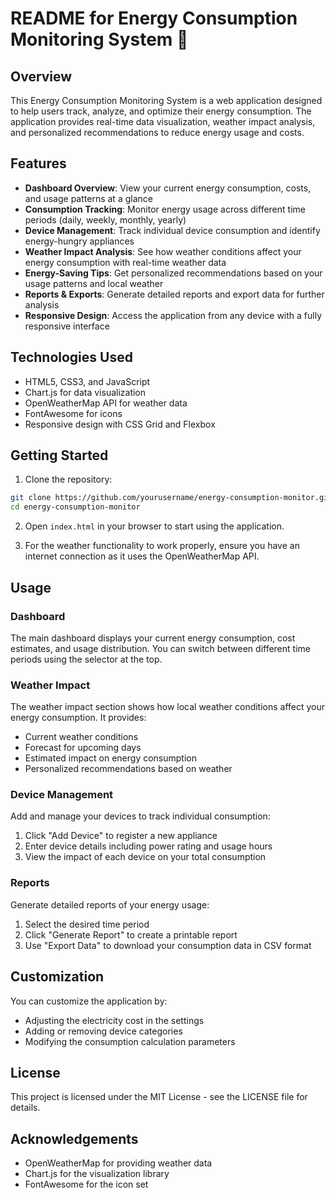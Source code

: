 # README for Energy Consumption Monitoring System 🔋

## Overview

This Energy Consumption Monitoring System is a web application designed to help users track, analyze, and optimize their energy consumption. The application provides real-time data visualization, weather impact analysis, and personalized recommendations to reduce energy usage and costs.

## Features

- **Dashboard Overview**: View your current energy consumption, costs, and usage patterns at a glance
- **Consumption Tracking**: Monitor energy usage across different time periods (daily, weekly, monthly, yearly)
- **Device Management**: Track individual device consumption and identify energy-hungry appliances
- **Weather Impact Analysis**: See how weather conditions affect your energy consumption with real-time weather data
- **Energy-Saving Tips**: Get personalized recommendations based on your usage patterns and local weather
- **Reports & Exports**: Generate detailed reports and export data for further analysis
- **Responsive Design**: Access the application from any device with a fully responsive interface

## Technologies Used

- HTML5, CSS3, and JavaScript
- Chart.js for data visualization
- OpenWeatherMap API for weather data
- FontAwesome for icons
- Responsive design with CSS Grid and Flexbox

## Getting Started

1. Clone the repository:
```bash
git clone https://github.com/yourusername/energy-consumption-monitor.git
cd energy-consumption-monitor
```

2. Open `index.html` in your browser to start using the application.

3. For the weather functionality to work properly, ensure you have an internet connection as it uses the OpenWeatherMap API.

## Usage

### Dashboard

The main dashboard displays your current energy consumption, cost estimates, and usage distribution. You can switch between different time periods using the selector at the top.

### Weather Impact

The weather impact section shows how local weather conditions affect your energy consumption. It provides:
- Current weather conditions
- Forecast for upcoming days
- Estimated impact on energy consumption
- Personalized recommendations based on weather

### Device Management

Add and manage your devices to track individual consumption:
1. Click "Add Device" to register a new appliance
2. Enter device details including power rating and usage hours
3. View the impact of each device on your total consumption

### Reports

Generate detailed reports of your energy usage:
1. Select the desired time period
2. Click "Generate Report" to create a printable report
3. Use "Export Data" to download your consumption data in CSV format

## Customization

You can customize the application by:
- Adjusting the electricity cost in the settings
- Adding or removing device categories
- Modifying the consumption calculation parameters

## License

This project is licensed under the MIT License - see the LICENSE file for details.

## Acknowledgements

- OpenWeatherMap for providing weather data
- Chart.js for the visualization library
- FontAwesome for the icon set
